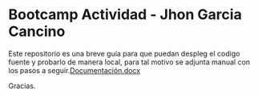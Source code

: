 # Bootcamp Actividad  - Jhon Garcia Cancino

Este repositorio es una breve guía para que puedan despleg el codigo fuente y probarlo de manera local, para tal motivo se adjunta manual con los pasos a seguir.[Documentación.docx](https://github.com/Lotware/Repositorio/files/11418324/Documentacion.docx)

Gracias.